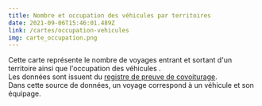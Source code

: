 ```yaml
---
title: Nombre et occupation des véhicules par territoires
date: 2021-09-06T15:46:01.489Z
link: /cartes/occupation-vehicules
img: carte_occupation.png
---
```


Cette carte représente le nombre de voyages entrant et sortant d'un territoire ainsi que l'occupation des véhicules .  
Les données sont issuent du [registre de preuve de covoiturage](https://www.data.gouv.fr/fr/datasets/trajets-realises-en-covoiturage-registre-de-preuve-de-covoiturage/).  
Dans cette source de données, un voyage correspond à un véhicule et son équipage.